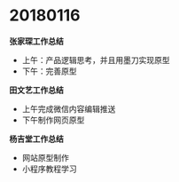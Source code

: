 
# 20180116
**张家琛工作总结**
- 上午：产品逻辑思考，并且用墨刀实现原型
- 下午：完善原型

**田文艺工作总结**
 - 上午完成微信内容编辑推送
 - 下午制作网页原型

 **杨吉堂工作总结**
  - 网站原型制作
  - 小程序教程学习
